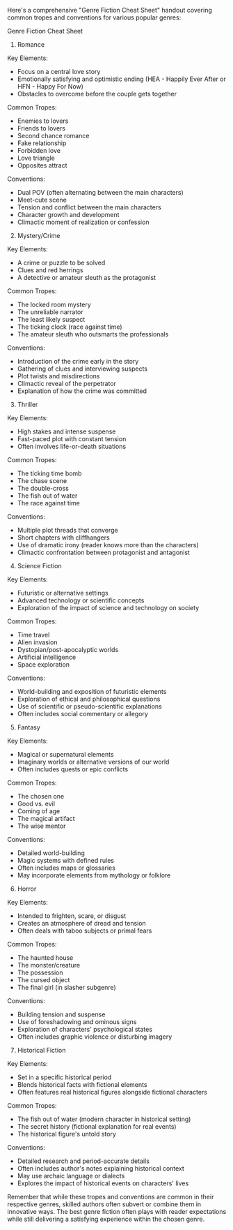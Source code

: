 Here's a comprehensive "Genre Fiction Cheat Sheet" handout covering common tropes and conventions for various popular genres:

Genre Fiction Cheat Sheet

1. Romance

Key Elements:
- Focus on a central love story
- Emotionally satisfying and optimistic ending (HEA - Happily Ever After or HFN - Happy For Now)
- Obstacles to overcome before the couple gets together

Common Tropes:
- Enemies to lovers
- Friends to lovers
- Second chance romance
- Fake relationship
- Forbidden love
- Love triangle
- Opposites attract

Conventions:
- Dual POV (often alternating between the main characters)
- Meet-cute scene
- Tension and conflict between the main characters
- Character growth and development
- Climactic moment of realization or confession

2. Mystery/Crime

Key Elements:
- A crime or puzzle to be solved
- Clues and red herrings
- A detective or amateur sleuth as the protagonist

Common Tropes:
- The locked room mystery
- The unreliable narrator
- The least likely suspect
- The ticking clock (race against time)
- The amateur sleuth who outsmarts the professionals

Conventions:
- Introduction of the crime early in the story
- Gathering of clues and interviewing suspects
- Plot twists and misdirections
- Climactic reveal of the perpetrator
- Explanation of how the crime was committed

3. Thriller

Key Elements:
- High stakes and intense suspense
- Fast-paced plot with constant tension
- Often involves life-or-death situations

Common Tropes:
- The ticking time bomb
- The chase scene
- The double-cross
- The fish out of water
- The race against time

Conventions:
- Multiple plot threads that converge
- Short chapters with cliffhangers
- Use of dramatic irony (reader knows more than the characters)
- Climactic confrontation between protagonist and antagonist

4. Science Fiction

Key Elements:
- Futuristic or alternative settings
- Advanced technology or scientific concepts
- Exploration of the impact of science and technology on society

Common Tropes:
- Time travel
- Alien invasion
- Dystopian/post-apocalyptic worlds
- Artificial intelligence
- Space exploration

Conventions:
- World-building and exposition of futuristic elements
- Exploration of ethical and philosophical questions
- Use of scientific or pseudo-scientific explanations
- Often includes social commentary or allegory

5. Fantasy

Key Elements:
- Magical or supernatural elements
- Imaginary worlds or alternative versions of our world
- Often includes quests or epic conflicts

Common Tropes:
- The chosen one
- Good vs. evil
- Coming of age
- The magical artifact
- The wise mentor

Conventions:
- Detailed world-building
- Magic systems with defined rules
- Often includes maps or glossaries
- May incorporate elements from mythology or folklore

6. Horror

Key Elements:
- Intended to frighten, scare, or disgust
- Creates an atmosphere of dread and tension
- Often deals with taboo subjects or primal fears

Common Tropes:
- The haunted house
- The monster/creature
- The possession
- The cursed object
- The final girl (in slasher subgenre)

Conventions:
- Building tension and suspense
- Use of foreshadowing and ominous signs
- Exploration of characters' psychological states
- Often includes graphic violence or disturbing imagery

7. Historical Fiction

Key Elements:
- Set in a specific historical period
- Blends historical facts with fictional elements
- Often features real historical figures alongside fictional characters

Common Tropes:
- The fish out of water (modern character in historical setting)
- The secret history (fictional explanation for real events)
- The historical figure's untold story

Conventions:
- Detailed research and period-accurate details
- Often includes author's notes explaining historical context
- May use archaic language or dialects
- Explores the impact of historical events on characters' lives

Remember that while these tropes and conventions are common in their respective genres, skilled authors often subvert or combine them in innovative ways. The best genre fiction often plays with reader expectations while still delivering a satisfying experience within the chosen genre.